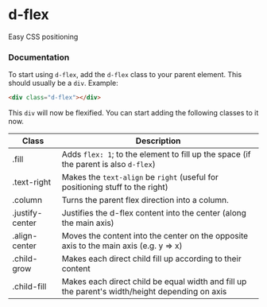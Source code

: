 # d-flex

Easy CSS positioning

### Documentation

To start using `d-flex`, add the `d-flex` class to your parent element. This should usually be a `div`.
Example:

```html
<div class="d-flex"></div>
```

This `div` will now be flexified. You can start adding the following classes to it now.

| Class           | Description                                                                                    |
| --------------- | ---------------------------------------------------------------------------------------------- |
| .fill           | Adds `flex: 1`; to the element to fill up the space (if the parent is also `d-flex`)           |
| .text-right     | Makes the `text-align` be `right` (useful for positioning stuff to the right)                  |
| .column         | Turns the parent flex direction into a column.                                                 |
| .justify-center | Justifies the d-flex content into the center (along the main axis)                             |
| .align-center   | Moves the content into the center on the opposite axis to the main axis (e.g. y => x)          |
| .child-grow     | Makes each direct child fill up according to their content                                     |
| .child-fill     | Makes each direct child be equal width and fill up the parent's width/height depending on axis |
